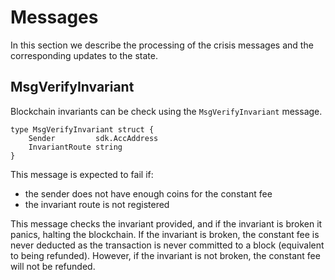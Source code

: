 # Messages

In this section we describe the processing of the crisis messages and the
corresponding updates to the state. 

## MsgVerifyInvariant

Blockchain invariants can be check using the `MsgVerifyInvariant` message. 

```golang
type MsgVerifyInvariant struct {
	Sender         sdk.AccAddress 
	InvariantRoute string
}
```

This message is expected to fail if: 
 - the sender does not have enough coins for the constant fee
 - the invariant route is not registered 

This message checks the invariant provided, and if the invariant is broken it
panics, halting the blockchain. If the invariant is broken, the constant fee is
never deducted as the transaction is never committed to a block (equivalent to
being refunded). However, if the invariant is not broken, the constant fee will
not be refunded.
